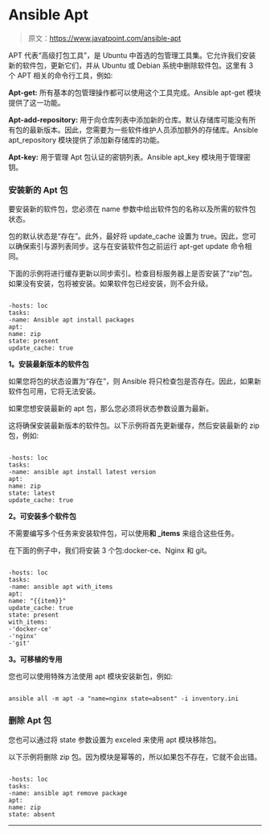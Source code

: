 # Ansible Apt

> 原文：<https://www.javatpoint.com/ansible-apt>

APT 代表“高级打包工具”，是 Ubuntu 中首选的包管理工具集。它允许我们安装新的软件包，更新它们，并从 Ubuntu 或 Debian 系统中删除软件包。这里有 3 个 APT 相关的命令行工具，例如:

**Apt-get:** 所有基本的包管理操作都可以使用这个工具完成。Ansible apt-get 模块提供了这一功能。

**Apt-add-repository:** 用于向仓库列表中添加新的仓库。默认存储库可能没有所有包的最新版本。因此，您需要为一些软件维护人员添加额外的存储库。Ansible apt_repository 模块提供了添加新存储库的功能。

**Apt-key:** 用于管理 Apt 包认证的密钥列表。Ansible apt_key 模块用于管理密钥。

### 安装新的 Apt 包

要安装新的软件包，您必须在 name 参数中给出软件包的名称以及所需的软件包状态。

包的默认状态是“存在”。此外，最好将 update_cache 设置为 true。因此，您可以确保索引与源列表同步。这与在安装软件包之前运行 apt-get update 命令相同。

下面的示例将进行缓存更新以同步索引。检查目标服务器上是否安装了“zip”包。如果没有安装，包将被安装。如果软件包已经安装，则不会升级。

```

-hosts: loc
tasks:
-name: Ansible apt install packages 
apt:
name: zip
state: present
update_cache: true

```

**1。安装最新版本的软件包**

如果您将包的状态设置为“存在”，则 Ansible 将只检查包是否存在。因此，如果新软件包可用，它将无法安装。

如果您想安装最新的 apt 包，那么您必须将状态参数设置为最新。

这将确保安装最新版本的软件包。以下示例将首先更新缓存，然后安装最新的 zip 包，例如:

```

-hosts: loc
tasks:
-name: ansible apt install latest version
apt:
name: zip
state: latest
update_cache: true 

```

**2。可安装多个软件包**

不需要编写多个任务来安装软件包，可以使用**和 _items** 来组合这些任务。

在下面的例子中，我们将安装 3 个包:docker-ce、Nginx 和 git。

```

-hosts: loc
tasks:
-name: ansible apt with_items 
apt:
name: "{{item}}"
update_cache: true
state: present
with_items:
-'docker-ce'
-'nginx'
-'git'

```

**3。可移植的专用**

您也可以使用特殊方法使用 apt 模块安装新包，例如:

```

ansible all -m apt -a "name=nginx state=absent" -i inventory.ini

```

### 删除 Apt 包

您也可以通过将 state 参数设置为 exceled 来使用 apt 模块移除包。

以下示例将删除 zip 包。因为模块是幂等的，所以如果包不存在，它就不会出错。

```

-hosts: loc
tasks:
-name: ansible apt remove package 
apt:
name: zip
state: absent

```

* * *